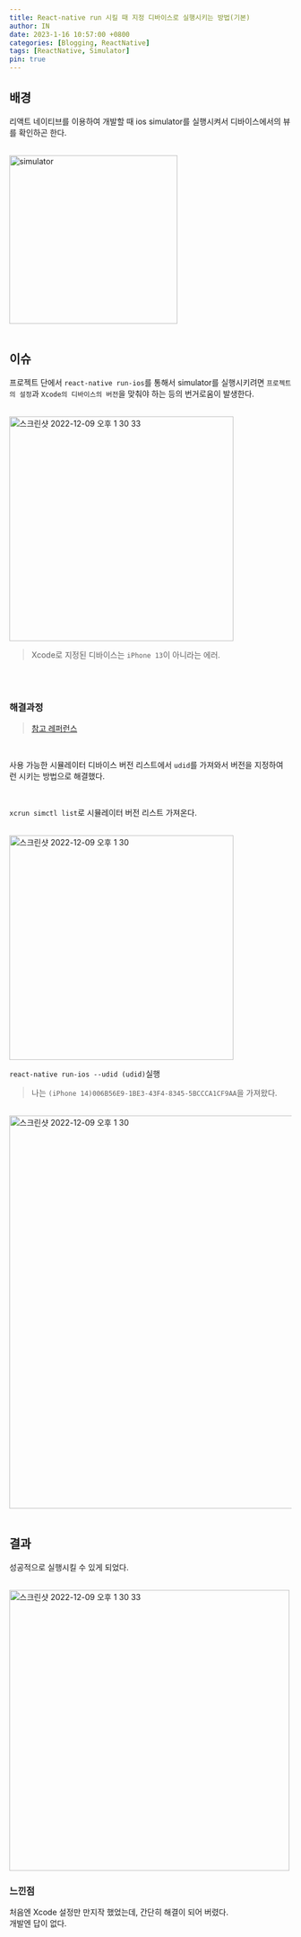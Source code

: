 ```yaml
---
title: React-native run 시킬 때 지정 디바이스로 실행시키는 방법(기본)
author: IN
date: 2023-1-16 10:57:00 +0800
categories: [Blogging, ReactNative]
tags: [ReactNative, Simulator]
pin: true
---
```


## 배경

리액트 네이티브를 이용하여 개발할 때 ios simulator를 실행시켜서 디바이스에서의 뷰를 확인하곤 한다.

<br />

<img width="300" alt="simulator" src="https://user-images.githubusercontent.com/65399118/212580866-1d28d3f4-a6a0-4625-aec2-204bd7f310b4.png">

<br />
<br />

## 이슈

프로젝트 단에서 `react-native run-ios`를 통해서 simulator를 실행시키려면 `프로젝트의 설정`과 `Xcode의 디바이스의 버전`을 맞춰야 하는 등의 번거로움이 발생한다.

<br />

<img width="400" alt="스크린샷 2022-12-09 오후 1 30 33" src="https://user-images.githubusercontent.com/65399118/212581102-edf1f400-e374-4e07-955a-19c35070cf1e.png">

<br />

> Xcode로 지정된 디바이스는 `iPhone 13`이 아니라는 에러.

<br />
<br />

### 해결과정

> [참고 레퍼런스](https://medium.com/xcblog/simctl-control-ios-simulators-from-command-line-78b9006a20dc)

<br />

사용 가능한 시뮬레이터 디바이스 버전 리스트에서 `udid`를 가져와서 버전을 지정하여 런 시키는 방법으로 해결했다.

<br />

`xcrun simctl list`로 시뮬레이터 버전 리스트 가져온다.

<br />

<img width="400" alt="스크린샷 2022-12-09 오후 1 30" src="https://user-images.githubusercontent.com/65399118/212581606-8c55196f-6a31-41bb-8e1b-1dda4627d6cf.png">

<br />

`react-native run-ios --udid (udid)`실행 
> 나는 `(iPhone 14)006B56E9-1BE3-43F4-8345-5BCCCA1CF9AA`을 가져왔다.

<br />

<img width="700" alt="스크린샷 2022-12-09 오후 1 30" src="https://user-images.githubusercontent.com/65399118/212582444-014dba20-fc33-4f38-90ec-3696236d53a3.png">

<br />
<br />

## 결과

성공적으로 실행시킬 수 있게 되었다.

<br />

<img width="500" alt="스크린샷 2022-12-09 오후 1 30 33" src="https://user-images.githubusercontent.com/65399118/212582547-9cbf4473-f01d-4b9e-b0f3-d29f369dae66.png">

<br />

### 느낀점

처음엔 Xcode 설정만 만지작 했었는데, 간단히 해결이 되어 버렸다.
<br />
개발엔 답이 없다.
<br />
